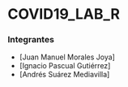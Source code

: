 # COVID19_LAB_R
### Integrantes
 * [Juan Manuel Morales Joya]
 * [Ignacio Pascual Gutiérrez]
 * [Andrés Suárez Mediavilla]
